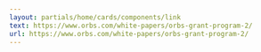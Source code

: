 ```yaml
---
layout: partials/home/cards/components/link
text: https://www.orbs.com/white-papers/orbs-grant-program-2/
url: https://www.orbs.com/white-papers/orbs-grant-program-2/
---
```

